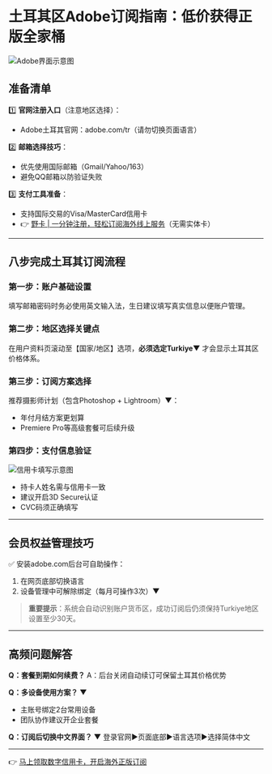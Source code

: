 # 土耳其区Adobe订阅指南：低价获得正版全家桶

![Adobe界面示意图](https://bbtdd.com/wp-content/uploads/img/20503689.webp)

## 准备清单
1️⃣ **官网注册入口**（注意地区选择）：
- Adobe土耳其官网：adobe.com/tr（请勿切换页面语言）

2️⃣ **邮箱选择技巧**：
- 优先使用国际邮箱（Gmail/Yahoo/163）
- 避免QQ邮箱以防验证失败

3️⃣ **支付工具准备**：
- 支持国际交易的Visa/MasterCard信用卡
- 👉 [野卡 | 一分钟注册，轻松订阅海外线上服务](https://bbtdd.com/yeka)（无需实体卡）
---

## 八步完成土耳其订阅流程

### 第一步：账户基础设置
填写邮箱密码时务必使用英文输入法，生日建议填写真实信息以便账户管理。

### 第二步：地区选择关键点
在用户资料页滚动至【国家/地区】选项，**必须选定Turkiye**▼ 才会显示土耳其区价格体系。

### 第三步：订阅方案选择
推荐摄影师计划（包含Photoshop + Lightroom）▼：
- 年付月结方案更划算
- Premiere Pro等高级套餐可后续升级

### 第四步：支付信息验证
![信用卡填写示意图](https://bbtdd.com/wp-content/uploads/img/431531066773963.webp)
- 持卡人姓名需与信用卡一致
- 建议开启3D Secure认证
- CVC码须正确填写

---

## 会员权益管理技巧
✅ 安装adobe.com后台可自助操作：
1. 在网页底部切换语言
2. 设备管理中可解除绑定（每月可操作3次）▼

> **重要提示**：系统会自动识别账户货币区，成功订阅后仍须保持Turkiye地区设置至少30天。

---

## 高频问题解答
**Q：套餐到期如何续费？**
A：后台关闭自动续订可保留土耳其价格优势

**Q：多设备使用方案？** ▼
- 主账号绑定2台常用设备
- 团队协作建议开企业套餐

**Q：订阅后切换中文界面？** ▼
登录官网▶页面底部▶语言选项▶选择简体中文

---

👉 [马上领取数字信用卡，开启海外正版订阅](https://bbtdd.com/yeka)
